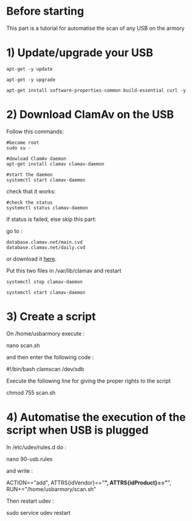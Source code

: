 # Before starting
This part is a tutorial for automatise the scan of any USB on the armory

# 1) Update/upgrade your USB

    apt-get -y update
    
    apt-get -y upgrade
    
    apt-get install software-properties-common build-essential curl -y

# 2) Download ClamAv on the USB
Follow this commands:

    #become root
    sudo su -
    
    #dowload ClamAv daemon
    apt-get install clamav clamav-daemon
    
    #start the daemon
    systemctl start clamav-daemon

check that it works:

    #check the status
    systemctl status clamav-daemon
    
If status is failed, else skip this part:

go to :

    database.clamav.net/main.cvd
    database.clamav.net/daily.cvd
    
or download it [here](https://github.com/P4ti3nn3/USB-Armory-Setup/releases/tag/cvd).
    
Put this two files in /var/lib/clamav and restart

    systemctl stop clamav-daemon
    
    systemctl start clamav-daemon
    
# 3) Create a script
On /home/usbarmory execute :

  nano scan.sh
  
and then enter the following code :

  #!/bin/bash
  clamscan /dev/sdb
  
Execute the following line for giving the proper rights to the script

  chmod 755 scan.sh
  
# 4) Automatise the execution of the script when USB is plugged
In /etc/udev/rules.d do :

  nano 90-usb.rules
  
and write :

  ACTION=="add", ATTRS{idVendor}=="****", ATTRS{idProduct}=="****", RUN+="/home/usbarmory/scan.sh"
  
 Then restart udev :
 
  sudo service udev restart
